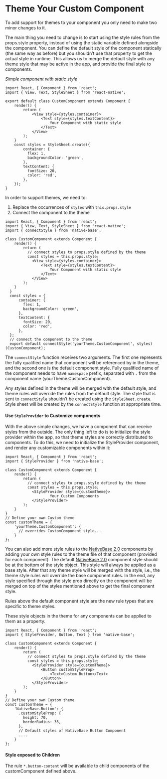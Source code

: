 # Theme Your Custom Component

To add support for themes to your component you only need to make two minor changes to it.
<br />

The main thing you need to change is to start using the style rules from the props.style property, instead of using the static variable defined alongside the component. You can define the default style of the component statically (the same way as before) but you shouldn’t use that property to get the actual style in runtime. This allows us to merge the default style with any theme style that may be active in the app, and provide the final style to components.
<br />

*Simple component with static style*

<pre class="line-numbers"><code class="language-jsx">import React, { Component } from 'react';
import { View, Text, StyleSheet } from 'react-native';
​
export default class CustomComponent extends Component {
    render() {
        return (
            &lt;View style={styles.container}>
                &lt;Text style={styles.textContent}>
                    Your Component with static style
                &lt;/Text>
            &lt;/View>
        );
    }
    const styles = StyleSheet.create({
        container: {
          flex: 1,
          backgroundColor: 'green',
        },
        textContent: {
          fontSize: 20,
          color: 'red',
        },
    });
}</code></pre>


In order to support themes, we need to:

1. Replace the occurrences of <code>styles</code> with <code>this.props.style</code>
2. Connect the component to the theme

<pre class="line-numbers"><code class="language-jsx">import React, { Component } from 'react';
import { View, Text, StyleSheet } from 'react-native';
import { connectStyle } from 'native-base';
​
class CustomComponent extends Component {
    render() {
        return (
          // connect styles to props.style defined by the theme
          const styles = this.props.style;
            &lt;View style={styles.container}>
                &lt;Text style={styles.textContent}>
                    Your Component with static style
                &lt;/Text>
            &lt;/View>
        );
    }
  }
  const styles = {
      container: {
        flex: 1,
        backgroundColor: 'green',
      },
      textContent: {
        fontSize: 20,
        color: 'red',
      },
  };
  // connect the component to the theme
  export default connectStyle('yourTheme.CustomComponent', styles)(CustomComponent);
</code></pre>

<a id="connectStyle"></a>
The <code>connectStyle</code> function receives two arguments. The first one represents the fully qualified name that component will be referenced by in the theme, and the second one is the default component style. Fully qualified name of the component needs to have <code>namespace</code> prefix, separated with <code>.</code> from the component name (yourTheme.CustomComponent).

Any styles defined in the theme will be merged with the default style, and theme rules will override the rules from the default style. The style that is sent to <code>connectStyle</code> shouldn’t be created using the <code>StyleSheet.create</code>. Style sheet will be created by the <code>connectStyle</code> function at appropriate time.


#### Use <code>StyleProvider</code> to Customize components

With the above simple changes, we have a component that can receive styles from the outside. The only thing left to do is to initialize the style provider within the app, so that theme styles are correctly distributed to components. To do this, we need to initialize the StyleProvider component, and render any customizable components within it:

<pre class="line-numbers"><code class="language-jsx">import React, { Component } from 'react';
import { StyleProvider } from 'native-base';
​
class CustomComponent extends Component {
    render() {
        return (
          // connect styles to props.style defined by the theme
          const styles = this.props.style;
            &lt;StyleProvider style={customTheme}>
                    Your Custom Components
            &lt;/StyleProvider>
        );
    }
}
// Define your own Custom theme
const customTheme = {
    'yourTheme.CustomComponent': {
      // overrides CustomComponent style...
    }
};
</code></pre>



You can also add more style rules to the [NativeBase 2.0](http://nativebase.io/) components by adding your own style rules to the theme file of that component (provided for each component). The default [NativeBase 2.0](http://nativebase.io/) component style should be at the bottom of the style object. This style will always be applied as a base style. After that any theme style will be merged with the style, i.e., the theme style rules will override the base component rules. In the end, any style specified through the style prop directly on the component will be merged on top of the styles mentioned above to get the final component style.

Rules above the default component style are the new rule types that are specific to theme styles.

These style objects in the theme for any components can be applied to them as a property.

<pre class="line-numbers"><code class="language-jsx">import React, { Component } from 'react';
import { StyleProvider, Button, Text } from 'native-base';
​
class CustomComponent extends Component {
    render() {
        return (
          // connect styles to props.style defined by the theme
          const styles = this.props.style;
            &lt;StyleProvider style={customTheme}>
                &lt;Button customStyleProp>
                    &lt;Text>Custom Button&lt;/Text>
                &lt;/Button>
            &lt;/StyleProvider>
        );
    }
}
// Define your own Custom theme
const customTheme = {
    'NativeBase.Button': {
      .customStyleProp: {
        height: 70,
        borderRadius: 35,
      },
      // Default styles of NativeBase Button Component
      ....
    }
};
</code></pre>


#### Style exposed to Children

The rule <code>*.button-content</code> will be available to child components of the customComponent defined above.

